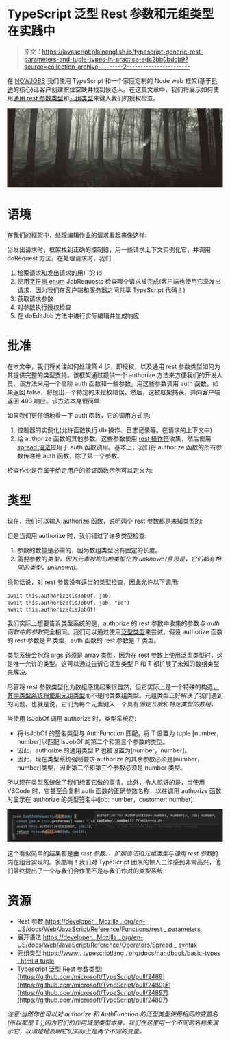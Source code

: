 # TypeScript 泛型 Rest 参数和元组类型在实践中

> 原文：<https://javascript.plainenglish.io/typescript-generic-rest-parameters-and-tuple-types-in-practice-edc2bb0bdcb9?source=collection_archive---------2----------------------->

在 [NOWJOBS](http://nowjobs.com) 我们使用 TypeScript 和一个家庭定制的 Node web 框架(基于[科迪](https://github.com/jcoppieters/cody)的核心)让客户创建职位空缺并找到候选人。在这篇文章中，我们将展示如何使用[通用 rest 参数类型](https://www.typescriptlang.org/docs/handbook/release-notes/typescript-3-0.html#generic-rest-parameters)和[元组类型](https://www.typescriptlang.org/docs/handbook/basic-types.html#tuple)来键入我们的授权检查。

![](img/78dc4415222a8598ce907f30bb4ac3ca.png)

# 语境

在我们的框架中，处理编辑作业的请求看起来像这样:

当发出请求时，框架找到正确的控制器，用一些请求上下文实例化它，并调用 doRequest 方法。在处理请求时，我们:

1.  检索请求和发出请求的用户的 id
2.  使用[字符串 enum](https://www.typescriptlang.org/docs/handbook/enums.html#string-enums) JobRequests 检查哪个请求被完成(客户端也使用它来发出请求，因为我们在客户端和服务器之间共享 TypeScript 代码！)
3.  获取请求参数
4.  对参数执行授权检查
5.  在 doEditJob 方法中进行实际编辑并生成响应

# 批准

在本文中，我们将关注如何处理第 4 步，即授权，以及通用 rest 参数类型如何为其提供完整的类型支持。该框架通过提供一个 authorize 方法来方便我们的开发人员，该方法采用一个高阶 auth 函数和一些参数。用这些参数调用 auth 函数。如果返回 false，将抛出一个特定的未授权错误。然后，这被框架捕获，并向客户端返回 403 响应。该方法本身很简单:

如果我们更仔细地看一下 auth 函数，它的调用方式是:

1.  控制器的实例化(允许函数执行 db 操作、日志记录等。在请求的上下文中)
2.  给 authorize 函数的其他参数。这些参数使用 [rest 操作符](https://developer.mozilla.org/en-US/docs/Web/JavaScript/Reference/Functions/rest_parameters)收集，然后使用 [spread 语法](https://developer.mozilla.org/en-US/docs/Web/JavaScript/Reference/Operators/Spread_syntax)应用于 auth 函数调用。基本上，我们将 authorize 函数的所有参数传递给 auth 函数，除了第一个参数。

检查作业是否属于给定用户的验证函数示例可以定义为:

# 类型

现在，我们可以输入 authorize 函数，说明两个 rest 参数都是未知类型的:

但是当调用 authorize 时，我们错过了许多类型检查:

1.  参数的数量是必需的，因为数组类型没有固定的长度。
2.  需要参数的*类型，因为元素被均匀地类型化为 unknown(意思是，它们都有相同的类型，unknown)。*

换句话说，对 rest 参数没有适当的类型检查，因此允许以下调用:

```
await this.authorize(isJobOf, job)
await this.authorize(isJobOf, job, "id")
await this.authorize(isJobOf)
```

我们实际上想要告诉类型系统的是，authorize 的 rest 参数中收集的参数*与 auth 函数中的参数*完全相同。我们可以通过使用[泛型类型](https://www.typescriptlang.org/docs/handbook/generics.html)来尝试，假设 authorize 函数的 rest 参数是 P 类型，auth 函数的 rest 参数是 T 类型。

类型系统会抱怨 args 必须是 array 类型，因为在 rest 参数上使用泛型类型时，这是唯一允许的类型。这可以通过告诉它泛型类型 P 和 T 都扩展了未知的数组类型来解决。

尽管将 rest 参数类型化为数组感觉起来很自然，但它实际上是一个特殊的构造[，其中类型系统将使用](https://www.typescriptlang.org/docs/handbook/release-notes/typescript-3-0.html#generic-rest-parameters)[元组类型](https://www.typescriptlang.org/docs/handbook/basic-types.html#tuple)而不是同类数组类型。元组类型正好解决了我们遇到的问题，也就是说，它们为每个元素键入一个具有*固定长度*和*特定类型的数组。*

当使用 isJobOf 调用 authorize 时，类型系统将:

*   将 isJobOf 的签名类型与 AuthFunction <t>匹配，将 T 设置为 tuple [number，number]以匹配 isJobOf 的第二个和第三个参数的类型。</t>
*   因此，authorize 的通用类型 P 也被设置为[number，number]。
*   因此，现在类型系统强制要求 authorize 的其余参数必须是[number，number]类型，因此第二个和第三个参数必须是 number 类型。

所以现在类型系统做了我们想要它做的事情。此外，令人惊讶的是，当使用 VSCode 时，它甚至会复制 auth 函数的正确参数名称，以在调用 authorize 函数时显示在 authorize 的类型签名中(job: number，customer: number):

![](img/f053786d63fcbeef4306fc6797b3a86f.png)

这个看似简单的结果都是由 *rest 参数*、*、扩展语法*和*元组类型*与*通用 rest 参数*的内在组合实现的。多酷啊！我们对 TypeScript 团队的惊人工作感到非常高兴，他们最终提出了一个与我们合作而不是与我们作对的类型系统！

# 资源

*   Rest 参数:[https://developer . Mozilla . org/en-US/docs/Web/JavaScript/Reference/Functions/rest _ parameters](https://developer.mozilla.org/en-US/docs/Web/JavaScript/Reference/Functions/rest_parameters)
*   展开语法:[https://developer . Mozilla . org/en-US/docs/Web/JavaScript/Reference/Operators/Spread _ syntax](https://developer.mozilla.org/en-US/docs/Web/JavaScript/Reference/Operators/Spread_syntax)
*   元组类型:[https://www . typescriptlang . org/docs/handbook/basic-types . html # tuple](https://www.typescriptlang.org/docs/handbook/basic-types.html#tuple)
*   Typescript 泛型 Rest 参数类型:[https://github.com/microsoft/TypeScript/pull/2489](https://github.com/microsoft/TypeScript/pull/2489)和[https://github.com/microsoft/TypeScript/pull/24897](https://github.com/microsoft/TypeScript/pull/24897)

*注意:当然你也可以对 authorize 和 AuthFunction 的泛型类型使用相同的变量名(所以都是 T ),因为它们的作用域是类型本身。我们在这里用一个不同的名称来演示它，以清楚地表明它们实际上是两个不同的变量。*